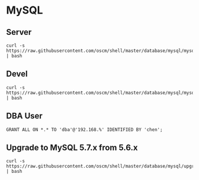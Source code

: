 MySQL
========

Server
------
    curl -s https://raw.githubusercontent.com/oscm/shell/master/database/mysql/mysql.server.sh | bash

Devel
-----
    curl -s https://raw.githubusercontent.com/oscm/shell/master/database/mysql/mysql.devel.sh | bash

DBA User
-----
    GRANT ALL ON *.* TO 'dba'@'192.168.%' IDENTIFIED BY 'chen';

Upgrade to MySQL 5.7.x from 5.6.x
-----
	curl -s https://raw.githubusercontent.com/oscm/shell/master/database/mysql/upgrade.sh | bash